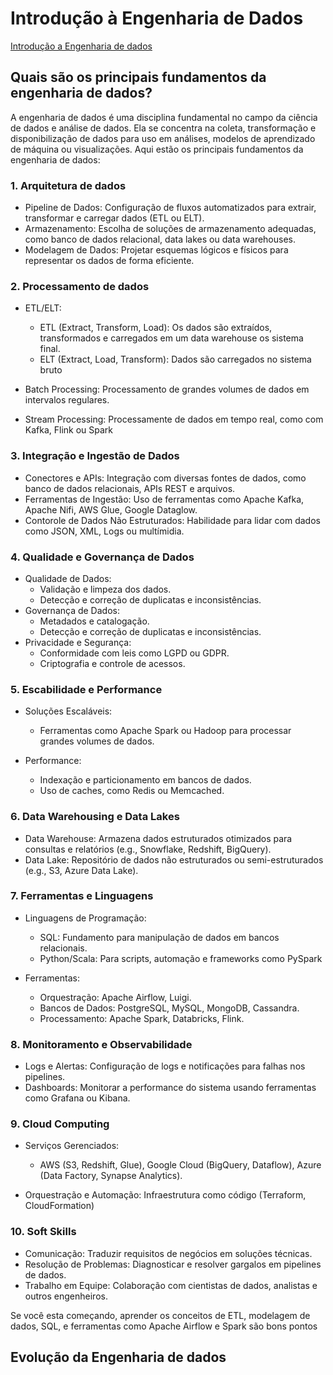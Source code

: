 # Introdução à Engenharia de Dados

<div> 
<p><a href="https://github.com/JosiTubaroski/Introducao_Engenharia_Dados">Introdução a Engenharia de dados</a></p>
</div> 


## Quais são os principais fundamentos da engenharia de dados?

A engenharia de dados é uma disciplina fundamental no campo da ciência de dados e análise de dados. Ela se concentra na coleta, transformação e disponibilização de dados para uso em análises, modelos de aprendizado de máquina ou visualizações. Aqui estão os principais fundamentos da engenharia de dados:

### 1. Arquitetura de dados

- Pipeline de Dados: Configuração de fluxos automatizados para extrair, transformar e carregar dados (ETL ou ELT).
- Armazenamento: Escolha de soluções de armazenamento adequadas, como banco de dados relacional, data lakes ou data warehouses.
- Modelagem de Dados: Projetar esquemas lógicos e físicos para representar os dados de forma eficiente.

### 2. Processamento de dados

- ETL/ELT:
    - ETL (Extract, Transform, Load): Os dados são extraídos, transformados e carregados em um data warehouse os sistema final.
    - ELT (Extract, Load, Transform): Dados são carregados no sistema bruto
 
- Batch Processing: Processamento de grandes volumes de dados em intervalos regulares.
- Stream Processing: Processamente de dados em tempo real, como com Kafka, Flink ou Spark

### 3. Integração e Ingestão de Dados

- Conectores e APIs: Integração com diversas fontes de dados, como banco de dados relacionais, APIs REST e arquivos.
- Ferramentas de Ingestão: Uso de ferramentas como Apache Kafka, Apache Nifi, AWS Glue, Google Dataglow.
- Contorole de Dados Não Estruturados: Habilidade para lidar com dados como JSON, XML, Logs ou multímidia.

### 4. Qualidade e Governança de Dados

- Qualidade de Dados:
  - Validação e limpeza dos dados.
  - Detecção e correção de duplicatas e inconsistências.
- Governança de Dados:
   - Metadados e catalogação.
   - Detecção e correção de duplicatas e inconsistências.
- Privacidade e Segurança:
  - Conformidade com leis como LGPD ou GDPR.
  - Criptografia e controle de acessos.

 ### 5. Escabilidade e Performance

 - Soluções Escaláveis:
   - Ferramentas como Apache Spark ou Hadoop para processar grandes volumes de dados.
    
 - Performance:
   -  Indexação e particionamento em bancos de dados.
   -  Uso de caches, como Redis ou Memcached.

### 6. Data Warehousing e Data Lakes

- Data Warehouse: Armazena dados estruturados otimizados para consultas e relatórios (e.g., Snowflake, Redshift, BigQuery).
- Data Lake: Repositório de dados não estruturados ou semi-estruturados (e.g., S3, Azure Data Lake).

### 7. Ferramentas e Linguagens

- Linguagens de Programação:
  -  SQL: Fundamento para manipulação de dados em bancos relacionais.
  -  Python/Scala: Para scripts, automação e frameworks como PySpark

- Ferramentas:
  - Orquestração: Apache Airflow, Luigi.
  - Bancos de Dados: PostgreSQL, MySQL, MongoDB, Cassandra.
  - Processamento: Apache Spark, Databricks, Flink.

###  8. Monitoramento e Observabilidade

- Logs e Alertas: Configuração de logs e notificações para falhas nos pipelines.
- Dashboards: Monitorar a performance do sistema usando ferramentas como Grafana ou Kibana.

### 9. Cloud Computing

- Serviços Gerenciados:
  - AWS (S3, Redshift, Glue), Google Cloud (BigQuery, Dataflow), Azure (Data Factory, Synapse Analytics).
 
- Orquestração e Automação: Infraestrutura como código (Terraform, CloudFormation)

### 10. Soft Skills

- Comunicação: Traduzir requisitos de negócios em soluções técnicas.
- Resolução de Problemas: Diagnosticar e resolver gargalos em pipelines de dados.
- Trabalho em Equipe: Colaboração com cientistas de dados, analistas e outros engenheiros.

Se você esta começando, aprender os conceitos de ETL, modelagem de dados, SQL, e ferramentas como Apache Airflow e Spark são bons pontos 

## Evolução da Engenharia de dados

